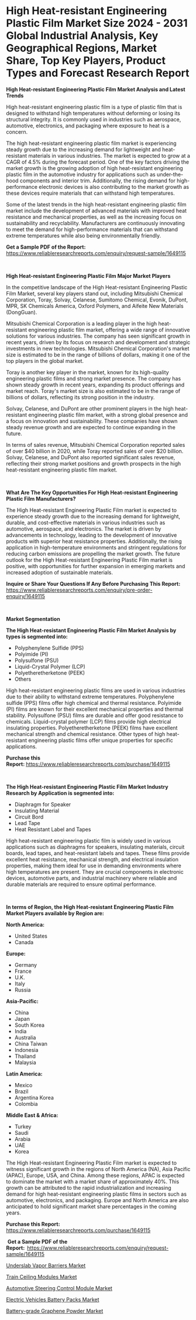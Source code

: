 <p><h1>High Heat-resistant Engineering Plastic Film Market Size 2024 - 2031 Global Industrial Analysis, Key Geographical Regions, Market Share, Top Key Players, Product Types and Forecast Research Report</h1></p><p><strong>High Heat-resistant Engineering Plastic Film Market Analysis and Latest Trends</strong></p>
<p><p>High heat-resistant engineering plastic film is a type of plastic film that is designed to withstand high temperatures without deforming or losing its structural integrity. It is commonly used in industries such as aerospace, automotive, electronics, and packaging where exposure to heat is a concern.</p><p>The high heat-resistant engineering plastic film market is experiencing steady growth due to the increasing demand for lightweight and heat-resistant materials in various industries. The market is expected to grow at a CAGR of 4.5% during the forecast period. One of the key factors driving the market growth is the growing adoption of high heat-resistant engineering plastic film in the automotive industry for applications such as under-the-hood components and interior trim. Additionally, the rising demand for high-performance electronic devices is also contributing to the market growth as these devices require materials that can withstand high temperatures.</p><p>Some of the latest trends in the high heat-resistant engineering plastic film market include the development of advanced materials with improved heat resistance and mechanical properties, as well as the increasing focus on sustainability and recyclability. Manufacturers are continuously innovating to meet the demand for high-performance materials that can withstand extreme temperatures while also being environmentally friendly.</p></p>
<p><strong>Get a Sample PDF of the Report:&nbsp;</strong> <a href="https://www.reliableresearchreports.com/enquiry/request-sample/1649115">https://www.reliableresearchreports.com/enquiry/request-sample/1649115</a></p>
<p>&nbsp;</p>
<p><strong>High Heat-resistant Engineering Plastic Film Major Market Players</strong></p>
<p><p>In the competitive landscape of the High Heat-resistant Engineering Plastic Film Market, several key players stand out, including Mitsubishi Chemical Corporation, Toray, Solvay, Celanese, Sumitomo Chemical, Evonik, DuPont, MPR, SK Chemicals America, Oxford Polymers, and Aifeite New Materials (DongGuan).</p><p>Mitsubishi Chemical Corporation is a leading player in the high heat-resistant engineering plastic film market, offering a wide range of innovative solutions for various industries. The company has seen significant growth in recent years, driven by its focus on research and development and strategic investments in new technologies. Mitsubishi Chemical Corporation's market size is estimated to be in the range of billions of dollars, making it one of the top players in the global market.</p><p>Toray is another key player in the market, known for its high-quality engineering plastic films and strong market presence. The company has shown steady growth in recent years, expanding its product offerings and market reach. Toray's market size is also estimated to be in the range of billions of dollars, reflecting its strong position in the industry.</p><p>Solvay, Celanese, and DuPont are other prominent players in the high heat-resistant engineering plastic film market, with a strong global presence and a focus on innovation and sustainability. These companies have shown steady revenue growth and are expected to continue expanding in the future.</p><p>In terms of sales revenue, Mitsubishi Chemical Corporation reported sales of over $40 billion in 2020, while Toray reported sales of over $20 billion. Solvay, Celanese, and DuPont also reported significant sales revenue, reflecting their strong market positions and growth prospects in the high heat-resistant engineering plastic film market.</p></p>
<p>&nbsp;</p>
<p><strong>What Are The Key Opportunities For High Heat-resistant Engineering Plastic Film Manufacturers?</strong></p>
<p><p>The High Heat-resistant Engineering Plastic Film market is expected to experience steady growth due to the increasing demand for lightweight, durable, and cost-effective materials in various industries such as automotive, aerospace, and electronics. The market is driven by advancements in technology, leading to the development of innovative products with superior heat resistance properties. Additionally, the rising application in high-temperature environments and stringent regulations for reducing carbon emissions are propelling the market growth. The future outlook for the High Heat-resistant Engineering Plastic Film market is positive, with opportunities for further expansion in emerging markets and increased adoption of sustainable materials.</p></p>
<p><strong>Inquire or Share Your Questions If Any Before Purchasing This Report:</strong> <a href="https://www.reliableresearchreports.com/enquiry/pre-order-enquiry/1649115">https://www.reliableresearchreports.com/enquiry/pre-order-enquiry/1649115</a></p>
<p>&nbsp;</p>
<p><strong>Market Segmentation</strong></p>
<p><strong>The High Heat-resistant Engineering Plastic Film Market Analysis by types is segmented into:</strong></p>
<p><ul><li>Polyphenylene Sulfide (PPS)</li><li>Polyimide (PI)</li><li>Polysulfone (PSU)</li><li>Liquid-Crystal Polymer (LCP)</li><li>Polyetheretherketone (PEEK)</li><li>Others</li></ul></p>
<p><p>High heat-resistant engineering plastic films are used in various industries due to their ability to withstand extreme temperatures. Polyphenylene sulfide (PPS) films offer high chemical and thermal resistance. Polyimide (PI) films are known for their excellent mechanical properties and thermal stability. Polysulfone (PSU) films are durable and offer good resistance to chemicals. Liquid-crystal polymer (LCP) films provide high electrical insulating properties. Polyetheretherketone (PEEK) films have excellent mechanical strength and chemical resistance. Other types of high heat-resistant engineering plastic films offer unique properties for specific applications.</p></p>
<p><strong>Purchase this Report:&nbsp;</strong><a href="https://www.reliableresearchreports.com/purchase/1649115">https://www.reliableresearchreports.com/purchase/1649115</a></p>
<p>&nbsp;</p>
<p><strong>The High Heat-resistant Engineering Plastic Film Market Industry Research by Application is segmented into:</strong></p>
<p><ul><li>Diaphragm for Speaker</li><li>Insulating Material</li><li>Circuit Bord</li><li>Lead Tape</li><li>Heat Resistant Label and Tapes</li></ul></p>
<p><p>High heat-resistant engineering plastic film is widely used in various applications such as diaphragms for speakers, insulating materials, circuit boards, lead tapes, and heat-resistant labels and tapes. These films provide excellent heat resistance, mechanical strength, and electrical insulation properties, making them ideal for use in demanding environments where high temperatures are present. They are crucial components in electronic devices, automotive parts, and industrial machinery where reliable and durable materials are required to ensure optimal performance.</p></p>
<p>&nbsp;</p>
<p><strong>In terms of Region, the High Heat-resistant Engineering Plastic Film Market Players available by Region are:</strong></p>
<p>
    <p> <strong> North America: </strong>
        <ul>
            <li>United States</li>
            <li>Canada</li>
        </ul>
        </p> 
    <p> <strong> Europe: </strong>
        <ul>
            <li>Germany</li>
            <li>France</li>
            <li>U.K.</li>
            <li>Italy</li>
            <li>Russia</li>
        </ul>
        </p> 
    <p> <strong> Asia-Pacific: </strong>
        <ul>
            <li>China</li>
            <li>Japan</li>
            <li>South Korea</li>
            <li>India</li>
            <li>Australia</li>
            <li>China Taiwan</li>
            <li>Indonesia</li>
            <li>Thailand</li>
            <li>Malaysia</li>
        </ul>
        </p> 
    <p> <strong> Latin America: </strong>
        <ul>
            <li>Mexico</li>
            <li>Brazil</li>
            <li>Argentina Korea</li>
            <li>Colombia</li>
        </ul>
        </p> 
    <p> <strong> Middle East & Africa: </strong>
        <ul>
            <li>Turkey</li>
            <li>Saudi</li>
            <li>Arabia</li>
            <li>UAE</li>
            <li>Korea</li>
        </ul>
    </p>
    </p>
<p><p>The High Heat-resistant Engineering Plastic Film market is expected to witness significant growth in the regions of North America (NA), Asia Pacific (APAC), Europe, USA, and China. Among these regions, APAC is expected to dominate the market with a market share of approximately 40%. This growth can be attributed to the rapid industrialization and increasing demand for high heat-resistant engineering plastic films in sectors such as automotive, electronics, and packaging. Europe and North America are also anticipated to hold significant market share percentages in the coming years.</p></p>
<p><strong>Purchase this Report: </strong><a href="https://www.reliableresearchreports.com/purchase/1649115">https://www.reliableresearchreports.com/purchase/1649115</a></p>
<p>&nbsp;<strong>Get a Sample PDF of the Report:&nbsp;&nbsp;</strong><a href="https://www.reliableresearchreports.com/enquiry/request-sample/1649115">https://www.reliableresearchreports.com/enquiry/request-sample/1649115</a></p>
<p><strong></strong></p>
<p><p><a href="https://medium.com/@joanacasper19/decoding-underslab-vapor-barriers-market-metrics-market-share-trends-and-growth-patterns-f69f76c5e7a1">Underslab Vapor Barriers Market</a></p><p><a href="https://medium.com/@joanacasper19/train-ceiling-modules-market-size-cagr-trends-2024-2030-11b813575b83">Train Ceiling Modules Market</a></p><p><a href="https://medium.com/@williefields7566/automotive-steering-control-module-market-trends-and-market-analysis-forecasted-for-period-2f8bec62d6f3">Automotive Steering Control Module Market</a></p><p><a href="https://medium.com/@williefields7566/electric-vehicles-battery-packs-market-comprehensive-assessment-by-type-application-and-75d0b8a32d81">Electric Vehicles Battery Packs Market</a></p><p><a href="https://github.com/JameTravis/Market-Research-Report-List-3/blob/main/battery-grade-graphene-powder-market.md">Battery-grade Graphene Powder Market</a></p></p>